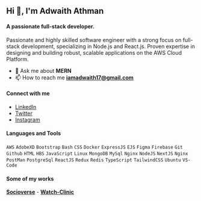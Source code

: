 ## Hi 👋, I'm Adwaith Athman

#### A passionate full-stack developer.    
Passionate and highly skilled software engineer with a strong focus on full-stack development, specializing in Node.js and React.js. Proven expertise in designing and building robust, scalable applications on the AWS Cloud Platform.

- 💬 Ask me about **MERN**
- 📫 How to reach me **iamadwaith17@gmail.com**

#### Connect with me
- [LinkedIn](https://www.linkedin.com/in/adwaith-athman/)
- [Twitter](https://twitter.com/Adwaith_17)
- [Instagram](https://www.instagram.com/adwaith_athman_17/)

#### Languages and Tools 

`AWS` `AdobeXD` `Bootstrap` `Bash` `CSS` `Docker` `ExpressJS` `EJS` `Figma` `Firebase` `Git` `Github` `HTML` `HBS` `JavaScript` `Linux` `MongoDB` `MySql` `Nginx` `NodeJS` `NextJS` `Nginx` `PostMan` `PostgreSql` `ReactJS` `Redux` `Redis` `TypeScript` `TailwindCSS` `Ubuntu` `VS-Code`  

#### Some of my works

[**Socioverse**](https://socioverse.online/) -
[**Watch-Clinic**](https://watchclinic.tech/)
